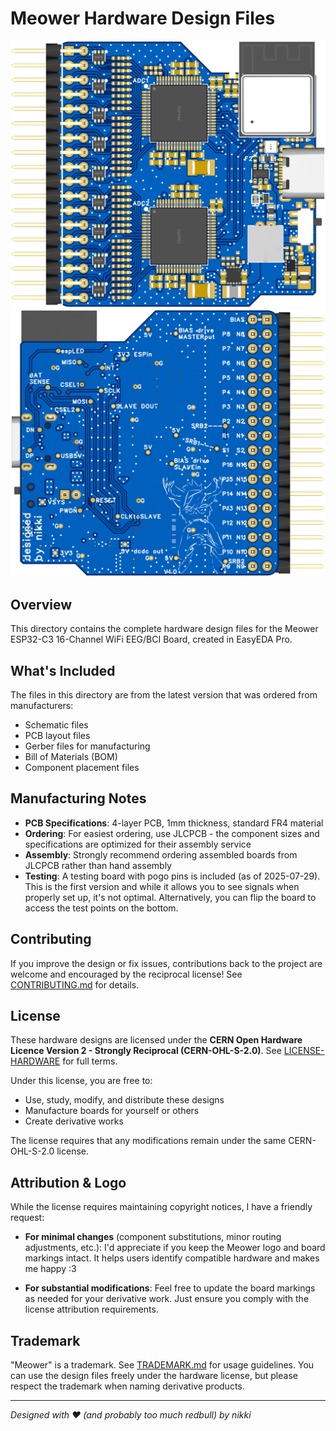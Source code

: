 # Meower Hardware Design Files

![PCB Top View](images/2025_07_29_pcb_top.png)
![PCB Bottom View](images/2025_07_29_pcb_bottom.png)

## Overview

This directory contains the complete hardware design files for the Meower ESP32-C3 16-Channel WiFi EEG/BCI Board, created in EasyEDA Pro. 

## What's Included

The files in this directory are from the latest version that was ordered from manufacturers:

- Schematic files
- PCB layout files  
- Gerber files for manufacturing
- Bill of Materials (BOM)
- Component placement files

## Manufacturing Notes

- **PCB Specifications**: 4-layer PCB, 1mm thickness, standard FR4 material
- **Ordering**: For easiest ordering, use JLCPCB - the component sizes and specifications are optimized for their assembly service
- **Assembly**: Strongly recommend ordering assembled boards from JLCPCB rather than hand assembly
- **Testing**: A testing board with pogo pins is included (as of 2025-07-29). This is the first version and while it allows you to see signals when properly set up, it's not optimal. Alternatively, you can flip the board to access the test points on the bottom.

## Contributing

If you improve the design or fix issues, contributions back to the project are welcome and encouraged by the reciprocal license! See [CONTRIBUTING.md](../CONTRIBUTING.md) for details.

## License

These hardware designs are licensed under the **CERN Open Hardware Licence Version 2 - Strongly Reciprocal (CERN-OHL-S-2.0)**. See [LICENSE-HARDWARE](../LICENSE-HARDWARE) for full terms.

Under this license, you are free to:
- Use, study, modify, and distribute these designs
- Manufacture boards for yourself or others
- Create derivative works

The license requires that any modifications remain under the same CERN-OHL-S-2.0 license.

## Attribution & Logo

While the license requires maintaining copyright notices, I have a friendly request:

- **For minimal changes** (component substitutions, minor routing adjustments, etc.): I'd appreciate if you keep the Meower logo and board markings intact. It helps users identify compatible hardware and makes me happy :3
  
- **For substantial modifications**: Feel free to update the board markings as needed for your derivative work. Just ensure you comply with the license attribution requirements.

## Trademark

"Meower" is a trademark. See [TRADEMARK.md](../TRADEMARK.md) for usage guidelines. You can use the design files freely under the hardware license, but please respect the trademark when naming derivative products.

---

*Designed with ❤️ (and probably too much redbull) by nikki*